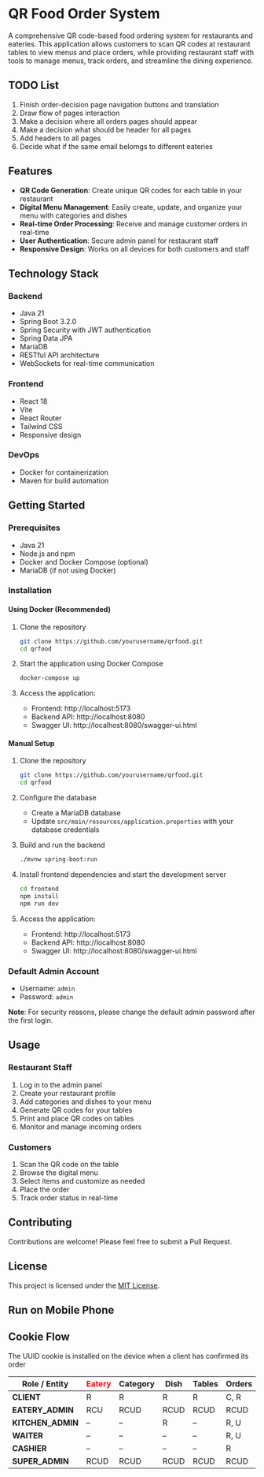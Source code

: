 # QR Food Order System

A comprehensive QR code-based food ordering system for restaurants and eateries. This application allows customers to scan QR codes at restaurant tables to view menus and place orders, while providing restaurant staff with tools to manage menus, track orders, and streamline the dining experience.

## TODO List
1. Finish order-decision page navigation buttons and translation
2. Draw flow of pages interaction
3. Make a decision where all orders pages should appear
4. Make a decision what should be header for all pages
5. Add headers to all pages
6. Decide what if the same email belomgs to different eateries

## Features

- **QR Code Generation**: Create unique QR codes for each table in your restaurant
- **Digital Menu Management**: Easily create, update, and organize your menu with categories and dishes
- **Real-time Order Processing**: Receive and manage customer orders in real-time
- **User Authentication**: Secure admin panel for restaurant staff
- **Responsive Design**: Works on all devices for both customers and staff

## Technology Stack

### Backend
- Java 21
- Spring Boot 3.2.0
- Spring Security with JWT authentication
- Spring Data JPA
- MariaDB
- RESTful API architecture
- WebSockets for real-time communication

### Frontend
- React 18
- Vite
- React Router
- Tailwind CSS
- Responsive design

### DevOps
- Docker for containerization
- Maven for build automation

## Getting Started

### Prerequisites
- Java 21
- Node.js and npm
- Docker and Docker Compose (optional)
- MariaDB (if not using Docker)

### Installation

#### Using Docker (Recommended)
1. Clone the repository
   ```bash
   git clone https://github.com/yourusername/qrfood.git
   cd qrfood
   ```

2. Start the application using Docker Compose
   ```bash
   docker-compose up
   ```

3. Access the application:
   - Frontend: http://localhost:5173
   - Backend API: http://localhost:8080
   - Swagger UI: http://localhost:8080/swagger-ui.html

#### Manual Setup
1. Clone the repository
   ```bash
   git clone https://github.com/yourusername/qrfood.git
   cd qrfood
   ```

2. Configure the database
   - Create a MariaDB database
   - Update `src/main/resources/application.properties` with your database credentials

3. Build and run the backend
   ```bash
   ./mvnw spring-boot:run
   ```

4. Install frontend dependencies and start the development server
   ```bash
   cd frontend
   npm install
   npm run dev
   ```

5. Access the application:
   - Frontend: http://localhost:5173
   - Backend API: http://localhost:8080
   - Swagger UI: http://localhost:8080/swagger-ui.html

### Default Admin Account
- Username: `admin`
- Password: `admin`

**Note**: For security reasons, please change the default admin password after the first login.

## Usage
 
### Restaurant Staff
1. Log in to the admin panel
2. Create your restaurant profile
3. Add categories and dishes to your menu
4. Generate QR codes for your tables
5. Print and place QR codes on tables
6. Monitor and manage incoming orders

### Customers
1. Scan the QR code on the table
2. Browse the digital menu
3. Select items and customize as needed
4. Place the order
5. Track order status in real-time

## Contributing
Contributions are welcome! Please feel free to submit a Pull Request.

## License
This project is licensed under the [MIT License](LICENSE).

## Run on Mobile Phone

## Cookie Flow
The UUID cookie is installed on the device when a client has confirmed its order 
 





| Role / Entity      | <span style="color:red"> Eatery</span> | Category | Dish | Tables | Orders | Users | Receipts |
|--------------------|----------------------------------------|----------|------|--------|--------|-------|----------|
| **CLIENT**         | R                                      | R        | R    | R      | C, R   | –     | R        |
| **EATERY\_ADMIN**  | RCU                                    | RCUD     | RCUD | RCUD   | RCUD   | RCUD  | R        |
| **KITCHEN\_ADMIN** | –                                      | –        | R    | –      | R, U   | –     | –        |
| **WAITER**         | –                                      | –        | –    | –      | R, U   | –     | –        |
| **CASHIER**        | –                                      | –        | –    | –      | R      | –     | R, U     |
| **SUPER_ADMIN**    | RCUD                                   | RCUD     | RCUD | RCUD   | RCUD   | RCUD  | RCUD     |
